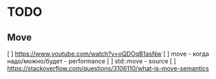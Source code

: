 # TODO

## Move

[ ] https://www.youtube.com/watch?v=oQDOqB1asNw
[ ] move - когда надо/можно/будет - performance
[ ] std::move - source
[ ] https://stackoverflow.com/questions/3106110/what-is-move-semantics
